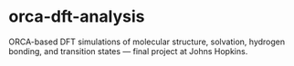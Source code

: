 # orca-dft-analysis
ORCA-based DFT simulations of molecular structure, solvation, hydrogen bonding, and transition states — final project at Johns Hopkins.
